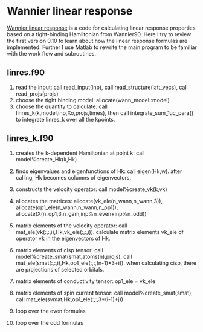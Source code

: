 # Wannier linear response
[Wannier linear response](https://bitbucket.org/zeleznyj/wannier-linear-response/wiki/Home) is a code for calculating linear response properties based on a tight-binding Hamiltonian from Wannier90. Here I try to review the first version 0.10 to learn about how the linear response formulas are implemented. Further I use Matlab to rewrite the main program to be familiar with the work flow and subroutines.

## linres.f90    

1. read the input: call read_input(inp), call read_structure(latt_vecs), call read_projs(projs)
2. choose the tight binding model: allocate(wann_model::model)
3. choose the quantity to calculate: call linres_k(k,model,inp,Xo,projs,times), then call integrate_sum_1uc_para() to integrate linres_k over all the kpoints.

## linres_k.f90

1. creates the k-dependent Hamiltonian at point k: call model%create_Hk(k,Hk)

2. finds eigenvalues and eigenfunctions of Hk: call eigen(Hk,w). after calling, Hk becomes columns of eigenvectors.

3. constructs the velocity operator: call model%create_vk(k,vk)

4. allocates the matrices: allocate(vk_ele(n_wann,n_wann,3)), allocate(op1_ele(n_wann,n_wann,n_op1)), allocate(X(n_op1,3,n_gam,inp%n_even+inp%n_odd))

5. matrix elements of the velocity operator: call mat_ele(vk(:,:,i),Hk,vk_ele(:,:,i)). calculate matrix elements vk_ele of operator vk in the eigenvectors of Hk.

6. matrix elements of cisp tensor: call model%create_smat(smat,atoms(n),projs), call mat_ele(smat(:,:,i),Hk,op1_ele(:,:,(n-1)*3+i)). when calculating cisp, there are projections of selected orbitals.

7. matrix elements of conductivity tensor: op1_ele = vk_ele

8. matrix elements of spin current tensor: call model%create_smat(smat), call mat_ele(svmat,Hk,op1_ele(:,:,3*(i-1)+j))

9. loop over the even formulas

10. loop over the odd formulas
